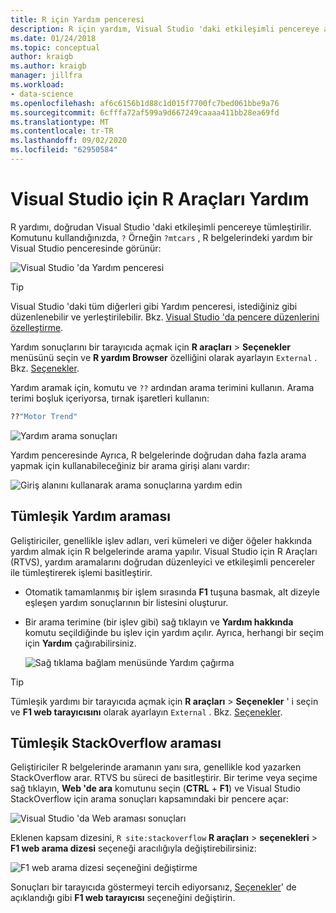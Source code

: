 ```yaml
---
title: R için Yardım penceresi
description: R için yardım, Visual Studio 'daki etkileşimli pencereye aracılığıyla doğrudan tümleşiktir mi? komutundaki.
ms.date: 01/24/2018
ms.topic: conceptual
author: kraigb
ms.author: kraigb
manager: jillfra
ms.workload:
- data-science
ms.openlocfilehash: af6c6156b1d88c1d015f7700fc7bed061bbe9a76
ms.sourcegitcommit: 6cfffa72af599a9d667249caaaa411bb28ea69fd
ms.translationtype: MT
ms.contentlocale: tr-TR
ms.lasthandoff: 09/02/2020
ms.locfileid: "62950584"
---
```

# <a name="help-in-r-tools-for-visual-studio"></a>Visual Studio için R Araçları Yardım

R yardımı, doğrudan Visual Studio 'daki etkileşimli pencereye tümleştirilir. Komutunu kullandığınızda, `?` Örneğin `?mtcars` , R belgelerindeki yardım bir Visual Studio penceresinde görünür:

![Visual Studio 'da Yardım penceresi](media/help-window.png)

> [!Tip]
> Visual Studio 'daki tüm diğerleri gibi Yardım penceresi, istediğiniz gibi düzenlenebilir ve yerleştirilebilir. Bkz. [Visual Studio 'da pencere düzenlerini özelleştirme](../ide/customizing-window-layouts-in-visual-studio.md).
>
> Yardım sonuçlarını bir tarayıcıda açmak için **R araçları**  >  **Seçenekler** menüsünü seçin ve **R yardım Browser** özelliğini olarak ayarlayın `External` . Bkz. [Seçenekler](options-for-r-tools-in-visual-studio.md).

Yardım aramak için, komutu ve `??` ardından arama terimini kullanın. Arama terimi boşluk içeriyorsa, tırnak işaretleri kullanın:

```R
??"Motor Trend"
```

![Yardım arama sonuçları](media/help-search1.png)

Yardım penceresinde Ayrıca, R belgelerinde doğrudan daha fazla arama yapmak için kullanabileceğiniz bir arama girişi alanı vardır:

![Giriş alanını kullanarak arama sonuçlarına yardım edin](media/help-search2.png)

## <a name="integrated-help-lookup"></a>Tümleşik Yardım araması

Geliştiriciler, genellikle işlev adları, veri kümeleri ve diğer öğeler hakkında yardım almak için R belgelerinde arama yapılır. Visual Studio için R Araçları (RTVS), yardım aramalarını doğrudan düzenleyici ve etkileşimli pencereler ile tümleştirerek işlemi basitleştirir.

- Otomatik tamamlanmış bir işlem sırasında **F1** tuşuna basmak, alt dizeyle eşleşen yardım sonuçlarının bir listesini oluşturur.
- Bir arama terimine (bir işlev gibi) sağ tıklayın ve **Yardım hakkında** komutu seçildiğinde bu işlev için yardım açılır. Ayrıca, herhangi bir seçim için **Yardım** çağırabilirsiniz.

    ![Sağ tıklama bağlam menüsünde Yardım çağırma](media/help-right-click.png)

> [!Tip]
> Tümleşik yardımı bir tarayıcıda açmak için **R araçları**  >  **Seçenekler** ' i seçin ve **F1 web tarayıcısını** olarak ayarlayın `External` . Bkz. [Seçenekler](options-for-r-tools-in-visual-studio.md).

## <a name="integrated-stackoverflow-search"></a>Tümleşik StackOverflow araması

Geliştiriciler R belgelerinde aramanın yanı sıra, genellikle kod yazarken StackOverflow arar. RTVS bu süreci de basitleştirir. Bir terime veya seçime sağ tıklayın, **Web 'de ara** komutunu seçin (**CTRL** + **F1**) ve Visual Studio StackOverflow için arama sonuçları kapsamındaki bir pencere açar:

![Visual Studio 'da Web araması sonuçları](media/help-web-search-results.png)

Eklenen kapsam dizesini, `R site:stackoverflow` **R araçları**  >  **seçenekleri**  >  **F1 web arama dizesi** seçeneği aracılığıyla değiştirebilirsiniz:

![F1 web arama dizesi seçeneğini değiştirme](media/options-dialog.png)

Sonuçları bir tarayıcıda göstermeyi tercih ediyorsanız, [Seçenekler](options-for-r-tools-in-visual-studio.md)' de açıklandığı gibi **F1 web tarayıcısı** seçeneğini değiştirin.